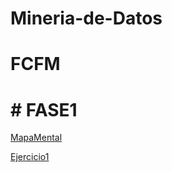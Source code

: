 # Mineria-de-Datos
# FCFM
# # FASE1
[MapaMental](https://github.com/Emilio741/Mineria-de-Datos/blob/main/MapaMental_1_1852600.pdf)



[Ejercicio1](https://github.com/Andreschpena/Mineria-de-datos/blob/main/Ej1_BasesDatos_Equipo_6.pdf)

